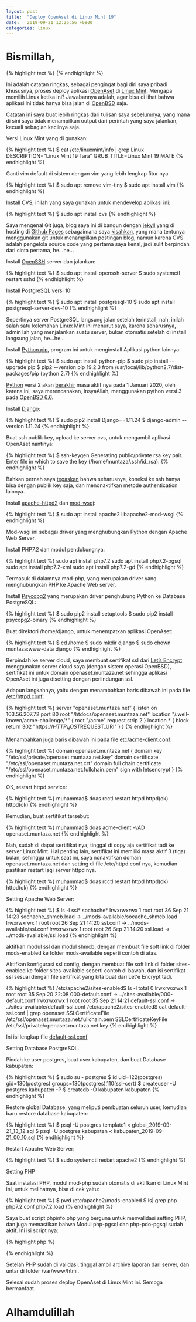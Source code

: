 ```yaml
---
layout: post
title:  "Deploy OpenAset di Linux Mint 19"
date:   2019-09-21 12:26:56 +0800
categories: linux
---
```


# Bismillah,
{% highlight text %}
{% endhighlight %}

Ini adalah catatan ringkas, sebagai pengingat bagi diri saya pribadi khususnya,
proses deploy aplikasi [OpenAset](https://github.com/muntaza/Open-Aset) di
[Linux Mint](https://www.linuxmint.com/).
Mengapa memilih Linux ketika ini? Jawabannya adalah, agar bisa di lihat bahwa aplikasi
ini tidak hanya bisa jalan di [OpenBSD](https://www.openbsd.org/) saja.

Catatan ini saya buat lebih ringkas dari tulisan saya
[sebelumnya](https://www.muntaza.id/openbsd/2019/03/17/deploy-openbsd1.html), yang mana
di sini saya tidak menampilkan output dari perintah yang saya jalankan, kecuali
sebagian kecilnya saja.


Versi Linux Mint yang di gunakan:

{% highlight text %}
$ cat /etc/linuxmint/info | grep Linux
DESCRIPTION="Linux Mint 19 Tara"
GRUB_TITLE=Linux Mint 19 MATE
{% endhighlight %}

Ganti vim default di sistem dengan vim yang lebih lengkap fitur nya.

{% highlight text %}
$ sudo apt remove vim-tiny
$ sudo apt install vim
{% endhighlight %}

Install CVS, inilah yang saya gunakan untuk mendevelop aplikasi ini:

{% highlight text %}
$ sudo apt install cvs
{% endhighlight %}

Saya mengenal
Git juga, blog saya ini di bangun dengan
[jekyll](https://jekyllrb.com/) yang di hosting di
[Github Pages](https://pages.github.com/) sebagaimana saya
[kisahkan](https://www.muntaza.id/kisah/2018/12/04/github-pages-jekyll.html),
yang mana tentunya menggunakan git untuk menampilkan postingan blog,
namun karena CVS adalah pengelola source code yang pertama saya kenal,
jadi sulit berpindah dari cinta pertama, he...he...

Install [OpenSSH](https://www.openssh.com/) server dan jalankan:

{% highlight text %}
$ sudo apt install openssh-server
$ sudo systemctl restart sshd
{% endhighlight %}

Install [PostgreSQL](https://www.postgresql.org/) versi 10:

{% highlight text %}
$ sudo apt install postgresql-10
$ sudo apt install postgresql-server-dev-10
{% endhighlight %}

Sepertinya server PostgreSQL langsung jalan setelah terinstall,
nah, inilah salah satu kelemahan Linux Mint ini menurut saya,
karena seharusnya, admin lah yang menjalankan suatu server, bukan
otomatis setelah di install langsung jalan, he...he...

Install [Python pip](https://pypi.org/project/pip/), program ini untuk menginstall
Aplikasi python lainnya:

{% highlight text %}
$ sudo apt install python-pip
$ sudo pip install --upgrade pip
$ pip2 --version
pip 19.2.3 from /usr/local/lib/python2.7/dist-packages/pip (python 2.7)
{% endhighlight %}

[Python](https://www.python.org/) versi 2 akan [berakhir](https://www.python.org/doc/sunset-python-2/) masa aktif
nya pada 1 Januari 2020, oleh karena ini, saya merencanakan, insyaAllah, menggunakan
python versi 3 pada [OpenBSD 6.6](https://www.openbsd.org/66.html).


Install [Django](https://www.djangoproject.com/):

{% highlight text %}
$ sudo pip2 install Django==1.11.24
$ django-admin --version
1.11.24
{% endhighlight %}


Buat ssh publik key,
upload ke server cvs, untuk mengambil
aplikasi OpenAset nantinya:

{% highlight text %}
$ ssh-keygen
Generating public/private rsa key pair.
Enter file in which to save the key (/home/muntaza/.ssh/id_rsa):
{% endhighlight %}

Bahkan pernah saya
[tegaskan](https://www.muntaza.id/openbsd/ssh/2018/12/09/public-key-only-ssh-openbsd.html) bahwa
seharusnya, koneksi ke ssh hanya bisa dengan publik key saja,
dan menonaktifkan metode authentication lainnya.


Install [apache-httpd2](https://httpd.apache.org/) dan
[mod-wsgi](https://modwsgi.readthedocs.io/en/develop/):


{% highlight text %}
$ sudo apt install apache2 libapache2-mod-wsgi
{% endhighlight %}

Mod-wsgi ini sebagai driver yang menghubungkan Python dengan
Apache Web Server.

Install PHP7.2 dan modul pendukungnya:

{% highlight text %}
sudo apt install php7.2
sudo apt install php7.2-pgsql
sudo apt install php7.2-xml
sudo apt install php7.2-gd
{% endhighlight %}

Termasuk di dalamnya mod-php, yang merupakan driver yang
menghubungkan PHP ke Apache Web server.

Install [Psycopg2](http://initd.org/psycopg/)
yang merupakan driver penghubung Python ke Database PostgreSQL:

{% highlight text %}
$ sudo pip2 install setuptools
$ sudo pip2 install psycopg2-binary
{% endhighlight %}

Buat direktori /home/django, untuk menempatkan aplikasi OpenAset:

{% highlight text %}
$ cd /home
$ sudo mkdir django
$ sudo chown muntaza:www-data django
{% endhighlight %}

Berpindah ke server cloud, saya membuat sertifikat ssl dari
[Let’s Encrypt](https://letsencrypt.org/) menggunakan server
cloud saya (dengan sistem operasi OpenBSD),
sertifikat ini untuk domain openaset.muntaza.net
sehingga aplikasi OpenAset ini juga disetting dengan perlindungan
ssl.

Adapun langkahnya, yaitu dengan menambahkan baris dibawah ini pada file
[/etc/httpd.conf](https://man.openbsd.org/httpd.conf):

{% highlight text %}
server "openaset.muntaza.net" {
        listen on 103.56.207.72 port 80
        root "/htdocs/openaset.muntaza.net"
        location "/.well-known/acme-challenge/*" {
                root "/acme"
                request strip 2
        }
        location * {
                block return 302 "https://$HTTP_HOST$REQUEST_URI"
        }
}
{% endhighlight %}

Menambahkan juga baris dibawah ini pada file
[etc/acme-client.conf](https://man.openbsd.org/acme-client.conf):

{% highlight text %}
domain openaset.muntaza.net {
        domain key "/etc/ssl/private/openaset.muntaza.net.key"
        domain certificate "/etc/ssl/openaset.muntaza.net.crt"
        domain full chain certificate "/etc/ssl/openaset.muntaza.net.fullchain.pem"
        sign with letsencrypt
}
{% endhighlight %}

OK, restart httpd service:

{% highlight text %}
muhammad$ doas rcctl restart httpd
httpd(ok)
httpd(ok)
{% endhighlight %}

Kemudian, buat sertifikat tersebut:

{% highlight text %}
muhammad$ doas acme-client -vAD openaset.muntaza.net
{% endhighlight %}

Nah, sudah di dapat sertifikat nya, tinggal di copy aja sertifikat tadi
ke server Linux Mint.
Hal penting lain, sertifikat ini memiliki masa aktif 3 (tiga) bulan,
sehingga untuk saat ini, saya nonaktifkan domain openaset.muntaza.net
dan setting di file /etc/httpd.conf nya, kemudian pastikan restart lagi
server httpd nya.

{% highlight text %}
muhammad$ doas rcctl restart httpd
httpd(ok)
httpd(ok)
{% endhighlight %}



Setting Apache Web Server:

{% highlight text %}
$ ls -l ssl* sochache*
lrwxrwxrwx 1 root root 36 Sep 21 14:23 sochache_shmcb.load -> ../mods-available/socache_shmcb.load
lrwxrwxrwx 1 root root 26 Sep 21 14:20 ssl.conf -> ../mods-available/ssl.conf
lrwxrwxrwx 1 root root 26 Sep 21 14:20 ssl.load -> ../mods-available/ssl.load
{% endhighlight %}

aktifkan modul ssl dan modul shmcb, dengan membuat file soft link di folder
mods-enabled ke folder mods-available seperti contoh di atas.

Aktifkan konfigurasi ssl config, dengan membuat file soft link di folder
sites-enabled ke folder sites-available seperti contoh di bawah, dan isi
sertifikat ssl sesuai dengan file sertifikat yang kita buat dari Let'e Encrypt
tadi.

{% highlight text %}
/etc/apache2/sites-enabled$ ls -l
total 0
lrwxrwxrwx 1 root root 35 Sep 20 22:08 000-default.conf -> ../sites-available/000-default.conf
lrwxrwxrwx 1 root root 35 Sep 21 14:21 default-ssl.conf -> ../sites-available/default-ssl.conf
/etc/apache2/sites-enabled$ cat default-ssl.conf | grep openaset
		SSLCertificateFile	/etc/ssl/openaset.muntaza.net.fullchain.pem
		SSLCertificateKeyFile /etc/ssl/private/openaset.muntaza.net.key
{% endhighlight %}

Ini isi lengkap file [default-ssl.conf](https://github.com/muntaza/Open-Aset/blob/master/default-ssl.conf)

Setting Database PostgreSQL.

Pindah ke user postgres, buat user kabupaten, dan buat Database kabupaten:

{% highlight text %}
$ sudo su - postgres
$ id
uid=122(postgres) gid=130(postgres) groups=130(postgres),110(ssl-cert)
$ createuser -U postgres kabupaten -P
$ createdb -O kabupaten kabupaten
{% endhighlight %}

Restore global Database, yang meliputi pembuatan seluruh user,
kemudian baru restore database kabupaten:

{% highlight text %}
$ psql -U postgres template1 < global_2019-09-21_13_12.sql
$ psql -U postgres kabupaten < kabupaten_2019-09-21_00_10.sql
{% endhighlight %}

Restart Apache Web Server:

{% highlight text %}
$ sudo systemctl restart apache2
{% endhighlight %}

Setting PHP

Saat instalasi PHP, modul mod-php sudah otomatis di aktifkan di
Linux Mint ini, untuk melihatnya, bisa di cek yaitu:

{% highlight text %}
$ pwd
/etc/apache2/mods-enabled
$ ls| grep php
php7.2.conf
php7.2.load
{% endhighlight %}

Saya buat script phpinfo.php yang berguna untuk menvalidasi
setting PHP, dan juga memastikan bahwa Modul php-pgsql dan
php-pdo-pgsql sudah aktif. Ini isi script nya:

{% highlight php %}
<?php
phpinfo();
?>
{% endhighlight %}

Setelah PHP sudah di validasi, tinggal
ambil archive laporan dari server, dan untar di folder /var/www/html.

Selesai sudah proses deploy OpenAset di Linux Mint ini. Semoga
bermanfaat.

# Alhamdulillah
